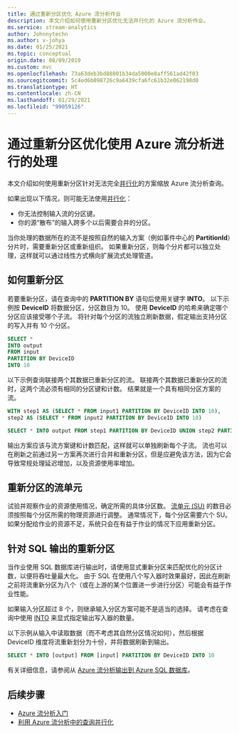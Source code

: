 ```yaml
---
title: 通过重新分区优化 Azure 流分析作业
description: 本文介绍如何使用重新分区优化无法并行化的 Azure 流分析作业。
ms.service: stream-analytics
author: Johnnytechn
ms.author: v-johya
ms.date: 01/25/2021
ms.topic: conceptual
origin.date: 08/09/2019
ms.custom: mvc
ms.openlocfilehash: 73a63deb3bd88001b34da5000e8aff561ad42f03
ms.sourcegitcommit: 5c4ed6b098726c9a6439cfa6fc61b32e062198d0
ms.translationtype: HT
ms.contentlocale: zh-CN
ms.lasthandoff: 01/29/2021
ms.locfileid: "99059126"
---
```

# <a name="use-repartitioning-to-optimize-processing-with-azure-stream-analytics"></a>通过重新分区优化使用 Azure 流分析进行的处理

本文介绍如何使用重新分区针对无法完全[并行化](stream-analytics-scale-jobs.md)的方案缩放 Azure 流分析查询。

如果出现以下情况，则可能无法使用[并行化](stream-analytics-parallelization.md)：

* 你无法控制输入流的分区键。
* 你的源“散布”的输入跨多个以后需要合并的分区。

当你处理的数据所在的流不是按照自然的输入方案（例如事件中心的 **PartitionId**）分片时，需要重新分区或重新组织。 如果重新分区，则每个分片都可以独立处理，这样就可以通过线性方式横向扩展流式处理管道。

## <a name="how-to-repartition"></a>如何重新分区

若要重新分区，请在查询中的 **PARTITION BY** 语句后使用关键字 **INTO**。 以下示例按 **DeviceID** 将数据分区，分区数目为 10。 使用 **DeviceID** 的哈希来确定哪个分区应该接受哪个子流。 将针对每个分区的流独立刷新数据，假定输出支持分区的写入并有 10 个分区。

```sql
SELECT * 
INTO output
FROM input
PARTITION BY DeviceID 
INTO 10
```

以下示例查询联接两个其数据已重新分区的流。 联接两个其数据已重新分区的流时，这两个流必须有相同的分区键和计数。 结果就是一个具有相同分区方案的流。

```sql
WITH step1 AS (SELECT * FROM input1 PARTITION BY DeviceID INTO 10),
step2 AS (SELECT * FROM input2 PARTITION BY DeviceID INTO 10)

SELECT * INTO output FROM step1 PARTITION BY DeviceID UNION step2 PARTITION BY DeviceID
```

输出方案应该与流方案键和计数匹配，这样就可以单独刷新每个子流。 流也可以在刷新之前通过另一方案再次进行合并和重新分区，但是应避免该方法，因为它会导致常规处理延迟增加，以及资源使用率增加。

## <a name="streaming-units-for-repartitions"></a>重新分区的流单元

试验并观察作业的资源使用情况，确定所需的具体分区数。 [流单元 (SU)](stream-analytics-streaming-unit-consumption.md) 的数目必须按照每个分区所需的物理资源进行调整。 通常情况下，每个分区需要六个 SU。 如果分配给作业的资源不足，系统只会在有益于作业的情况下应用重新分区。

## <a name="repartitions-for-sql-output"></a>针对 SQL 输出的重新分区

当作业使用 SQL 数据库进行输出时，请使用显式重新分区来匹配优化的分区计数，以便将吞吐量最大化。 由于 SQL 在使用八个写入器时效果最好，因此在刷新之前将流重新分区为八个（或在上游的某个位置进一步进行分区）可能会有益于作业性能。 

如果输入分区超过 8 个，则继承输入分区方案可能不是适当的选择。 请考虑在查询中使用 [INTO](https://docs.microsoft.com/stream-analytics-query/into-azure-stream-analytics#into-shard-count) 来显式指定输出写入器的数量。 

以下示例从输入中读取数据（而不考虑其自然分区情况如何），然后根据 DeviceID 维度将流重新划分为十份，并将数据刷新到输出。 

```sql
SELECT * INTO [output] FROM [input] PARTITION BY DeviceID INTO 10
```

有关详细信息，请参阅从 [Azure 流分析输出到 Azure SQL 数据库](stream-analytics-sql-output-perf.md)。


## <a name="next-steps"></a>后续步骤

* [Azure 流分析入门](stream-analytics-introduction.md)
* [利用 Azure 流分析中的查询并行化](stream-analytics-parallelization.md)

